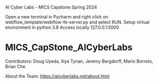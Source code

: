 AI Cyber Labs - MICS Capstone Spring 2024

Open a new terminal in Pycharm and right click on webflow_template/webflow-fe-server.py and select RUN.
Setup virtual environment in python 3.8
Access locally 127.0.0.1:5000

# MICS_CapStone_AICyberLabs


Contributors: 
Doug Uyeda,
Iliya Tynan,
Jeremy Bergdorff,
Mario Borroto,
Brian Che

About the Team: https://aicyberlabs.net/about.html 
